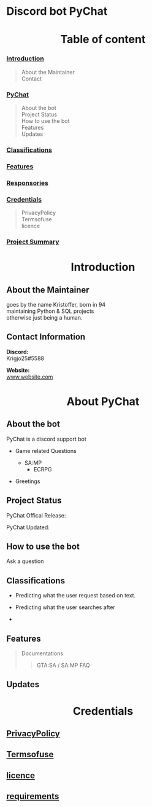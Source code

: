 # Discord bot PyChat

<h1 align='center'> Table of content </h1>

### [Introduction](#Introduction)
>   About the Maintainer<br>
>   Contact

### [PyChat](#PyChat)

> About the bot<br>
> Project Status<br>
> How to use the bot<br>
> Features<br>
> Updates

### [Classifications](#classifications)
### [Features](#Features)

### [Responsories](#Responsories)

### [Credentials](#Credentials)

> PrivacyPolicy<br>
> Termsofuse<br>
> licence

### [Project Summary](#project-Summary)

<h1 align='center'> Introduction</h1>

## About the Maintainer

goes by the name Kristoffer, born in 94<br>
maintaining Python & SQL projects<br>
otherwise just being a human.

##  Contact Information

**Discord:** <br>
Krigjo25#5588<br>

**Website:**<br> 
www.website.com

<h1 align='center'>About PyChat</h1>

##  About the bot

PyChat is a discord support bot

-   Game related Questions
    *   SA:MP
        * ECRPG

-   Greetings

## Project Status

PyChat Offical Release:<br>

PyChat Updated:<br>


## How to use the bot
Ask a question

## Classifications

* Predicting what the user request based on text.
* Predicting what the user searches after

* 

## Features

>  Documentations
>>  GTA:SA / SA:MP FAQ<br>


## Updates

<h1 align='center'>Credentials</h1>

##  [PrivacyPolicy](https://github.com/krigjo25/Discord/blob/main/pyChat/privacypolicy.md)<br>
##   [Termsofuse]()<br>
##   [licence](https://github.com/krigjo25/Discord/blob/main/pyChat/licence)<br>
##  [requirements](https://github.com/krigjo25/Discord/blob/main/pyChat/requirements.txt)